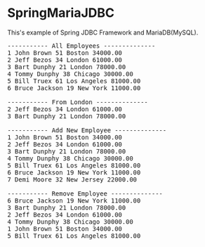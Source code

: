 # SpringMariaJDBC
This's example of Spring JDBC Framework and MariaDB(MySQL).

<pre>
----------- All Employees --------------
1 John Brown 51 Boston 34000.00
2 Jeff Bezos 34 London 61000.00
3 Bart Dunphy 21 London 78000.00
4 Tommy Dunphy 38 Chicago 30000.00
5 Bill Truex 61 Los Angeles 81000.00
6 Bruce Jackson 19 New York 11000.00

----------- From London --------------
2 Jeff Bezos 34 London 61000.00
3 Bart Dunphy 21 London 78000.00

----------- Add New Employee --------------
1 John Brown 51 Boston 34000.00
2 Jeff Bezos 34 London 61000.00
3 Bart Dunphy 21 London 78000.00
4 Tommy Dunphy 38 Chicago 30000.00
5 Bill Truex 61 Los Angeles 81000.00
6 Bruce Jackson 19 New York 11000.00
7 Demi Moore 32 New Jersey 22000.00

----------- Remove Employee --------------
6 Bruce Jackson 19 New York 11000.00
3 Bart Dunphy 21 London 78000.00
2 Jeff Bezos 34 London 61000.00
4 Tommy Dunphy 38 Chicago 30000.00
1 John Brown 51 Boston 34000.00
5 Bill Truex 61 Los Angeles 81000.00
</pre>
